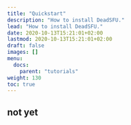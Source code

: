 ```yaml
---
title: "Quickstart"
description: "How to install DeadSFU."
lead: "How to install DeadSFU."
date: 2020-10-13T15:21:01+02:00
lastmod: 2020-10-13T15:21:01+02:00
draft: false
images: []
menu:
  docs:
    parent: "tutorials"
weight: 130
toc: true
---
```


## not yet